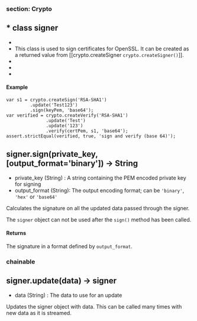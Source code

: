 ### section: Crypto
##   * class signer
  *
  * This class is used to sign certificates for OpenSSL. It can be created as a returned value from [[crypto.createSigner `crypto.createSigner()`]].
  *
  *
  *
#### Example


	var s1 = crypto.createSign('RSA-SHA1')
             .update('Test123')
             .sign(keyPem, 'base64');
	var verified = crypto.createVerify('RSA-SHA1')
                   .update('Test')
                   .update('123')
                   .verify(certPem, s1, 'base64');
	assert.strictEqual(verified, true, 'sign and verify (base 64)');




## signer.sign(private_key, [output_format='binary']) -> String
- private_key (String) : A string containing the PEM encoded private key for signing
- output_format (String): The output encoding format; can be `'binary'`, `'hex'` or `'base64'`

Calculates the signature on all the updated data passed through the signer.

<Note>The `signer` object can not be used after the `sign()` method has been called.</Note>

#### Returns

 The signature in a format defined by `output_format`.
 


### chainable
## signer.update(data) -> signer
- data (String) : The data to use for an update

Updates the signer object with data. This can be called many times with new data as it is streamed.

 